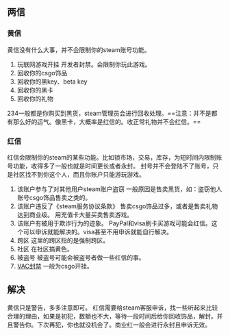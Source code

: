## 两信
### 黄信
黄信没有什么大事，并不会限制你的steam账号功能。
1. 玩联网游戏开挂
开发者封禁。会限制你玩此游戏。
2. 回收你的csgo饰品
3. 回收你的黑key、beta key
4. 回收你的黑卡
5. 回收你的礼物

234一般都是你购买到黑货，steam管理员会进行回收处理。==注意：并不是都有那么好的运气。像黑卡，大概率是红信的。收正常礼物并不会红信。==

### 红信
红信会限制你的steam的某些功能。比如锁市场，交易，库存，为短时间内限制账号功能，收得多了一般也就是时间更长或者永封。
封号并不会登陆不了账号，只是社区找不到你这个人，而且你账户只能游玩游戏。
1. 该账户参与了对其他用户steam账户盗窃
一般原因是售卖黑货，如：盗窃他人账号csgo饰品售卖之类的。
2. 该账户违反了《steam服务协议条款》
售卖csgo饰品过多，或者是售卖礼物达到商业级。
用充值卡大量买卖售卖游戏。
3. 该账户有被用于欺诈行为的迹象。
PayPal和visa刷卡买游戏可能会红信。这个可以申诉就能解决的。visa甚至不用申诉就能自行解决。
4. 跨区
这里的跨区指的是强制跨区。
5. 社区
在社区搞黄色。
6. 被盗号
被盗号可能会被盗号者做一些红信的事。
7. [VAC封禁](https://steamcommunity.com/profiles/76561199028087467/)
一般为csgo开挂。

## 解决
黄信只是警告，多多注意即可。
红信需要给steam客服申诉，找一些听起来比较合理的理由，如果是初犯，数额也不大，等待一段时间后给你回收饰品，解封。并且警告你。下次再犯，你也就没机会了。商业红一般会进行永封且申诉无效。